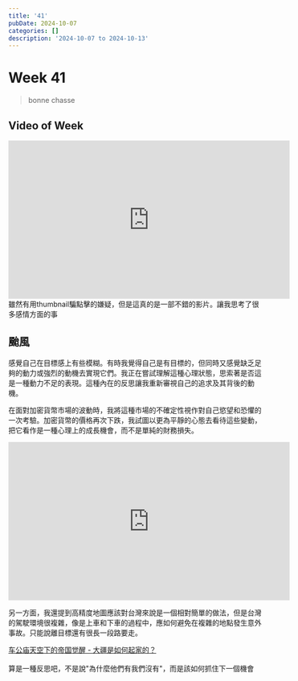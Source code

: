 ```yaml
---
title: '41'
pubDate: 2024-10-07
categories: []
description: '2024-10-07 to 2024-10-13'
---
```

# Week 41
>bonne chasse

## Video of Week

<iframe width="560" height="315" src="https://www.youtube.com/embed/ryVTIv2Hsu8?si=nJQhR0LOggOmXnET" title="YouTube video player" frameborder="0" allow="accelerometer; autoplay; clipboard-write; encrypted-media; gyroscope; picture-in-picture; web-share" referrerpolicy="strict-origin-when-cross-origin" allowfullscreen></iframe>
<br>
雖然有用thumbnail騙點擊的嫌疑，但是這真的是一部不錯的影片。讓我思考了很多感情方面的事

## 颱風
感覺自己在目標感上有些模糊。有時我覺得自己是有目標的，但同時又感覺缺乏足夠的動力或強烈的動機去實現它們。我正在嘗試理解這種心理狀態，思索著是否這是一種動力不足的表現。這種內在的反思讓我重新審視自己的追求及其背後的動機。

在面對加密貨幣市場的波動時，我將這種市場的不確定性視作對自己慾望和恐懼的一次考驗。加密貨幣的價格再次下跌，我試圖以更為平靜的心態去看待這些變動，把它看作是一種心理上的成長機會，而不是單純的財務損失。


<iframe width="560" height="315" src="https://www.youtube.com/embed/1vAScmePjxo?si=vvl5LLYJSoAisDkA" title="YouTube video player" frameborder="0" allow="accelerometer; autoplay; clipboard-write; encrypted-media; gyroscope; picture-in-picture; web-share" referrerpolicy="strict-origin-when-cross-origin" allowfullscreen></iframe>

另一方面，我還提到高精度地圖應該對台灣來說是一個相對簡單的做法，但是台灣的駕駛環境很複雜，像是上車和下車的過程中，應如何避免在複雜的地點發生意外事故。只能說離目標還有很長一段路要走。

[车公庙天空下的帝国觉醒 - 大疆是如何起家的？](https://www.bilibili.com/video/BV1ft42187JG/?spm_id_from=333.999.0.0)<br><br>
算是一種反思吧，不是說"為什麼他們有我們沒有"，而是該如何抓住下一個機會

